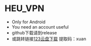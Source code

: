 # HEU_VPN
- Only for Android
- You need an account useful
- github下载请到release
- 或跳转链接[123云盘下载](https://www.123pan.com/s/0kDUVv-QZejH.html "提取码：xuan") 提取码：xuan
